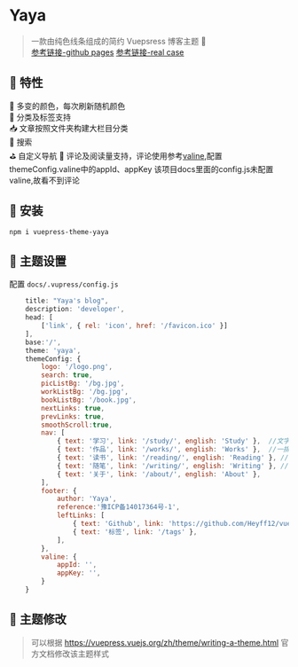 # Yaya

> 一款由纯色线条组成的简约 Vuepsress 博客主题  🎊    
[参考链接-github pages](https://heyff12.github.io/vuepress-theme-yaya/) 
[参考链接-real case](http://vuepressyaya.yaya12.com/)

## 🏁 特性
🌈 多变的颜色，每次刷新随机颜色  
🚩 分类及标签支持  
📥 文章按照文件夹构建大栏目分类  
👾 搜索  
⛳️ 自定义导航 
🚧 评论及阅读量支持，评论使用参考[valine](https://valine.js.org/),配置themeConfig.valine中的appId、appKey
   该项目docs里面的config.js未配置valine,故看不到评论

## 🚧 安装

```
npm i vuepress-theme-yaya
```

## 🔧 主题设置

配置 `docs/.vupress/config.js`

```js
    title: "Yaya's blog",
    description: 'developer',
    head: [
        ['link', { rel: 'icon', href: '/favicon.ico' }]
    ],
    base:'/',
    theme: 'yaya',
    themeConfig: {
        logo: '/logo.png',
        search: true,
        picListBg: '/bg.jpg',
        workListBg: '/bg.jpg',
        bookListBg: '/book.jpg',
        nextLinks: true,
        prevLinks: true,
        smoothScroll:true,
        nav: [
            { text: '学习', link: '/study/', english: 'Study' },  //文字列表
            { text: '作品', link: '/works/', english: 'Works' },  //一排两图列表
            { text: '读书', link: '/reading/', english: 'Reading' }, //一排三图列表
            { text: '随笔', link: '/writing/', english: 'Writing' }, //右侧有小图片列表
            { text: '关于', link: '/about/', english: 'About' },
        ],
        footer: {
            author: 'Yaya',
            reference:'豫ICP备14017364号-1',
            leftLinks: [
                { text: 'Github', link: 'https://github.com/Heyff12/vuepress-blog-yaya' },
                { text: '标签', link: '/tags' },
            ],
        },
        valine: {
            appId: '',
            appKey: '',
        }
    }
```

## 🔧 主题修改  

> 可以根据 https://vuepress.vuejs.org/zh/theme/writing-a-theme.html 官方文档修改该主题样式   



